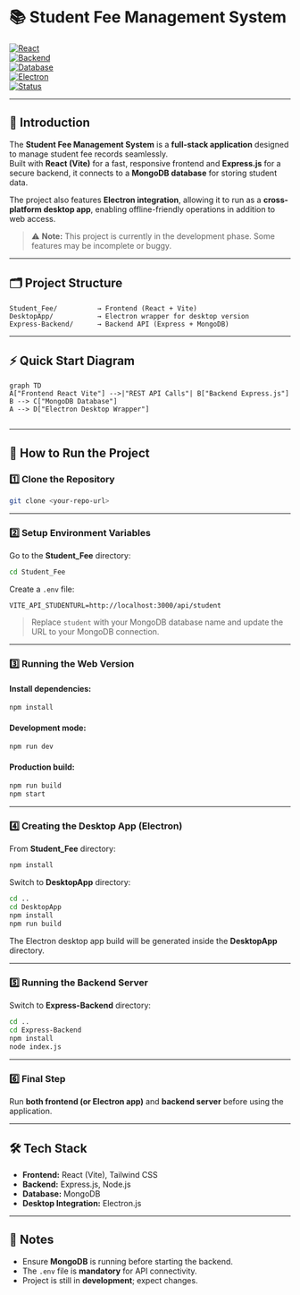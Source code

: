# 📚 Student Fee Management System  

[![React](https://img.shields.io/badge/Frontend-React%20(Vite)-61DAFB?logo=react&logoColor=white)](https://react.dev/)  
[![Backend](https://img.shields.io/badge/Backend-Express.js-000000?logo=express&logoColor=white)](https://expressjs.com/)  
[![Database](https://img.shields.io/badge/Database-MongoDB-4EA94B?logo=mongodb&logoColor=white)](https://www.mongodb.com/)  
[![Electron](https://img.shields.io/badge/Desktop-Electron-47848F?logo=electron&logoColor=white)](https://www.electronjs.org/)  
[![Status](https://img.shields.io/badge/Status-Development-yellow)](#)  

---

## 📌 Introduction  
The **Student Fee Management System** is a **full-stack application** designed to manage student fee records seamlessly.  
Built with **React (Vite)** for a fast, responsive frontend and **Express.js** for a secure backend, it connects to a **MongoDB database** for storing student data.  

The project also features **Electron integration**, allowing it to run as a **cross-platform desktop app**, enabling offline-friendly operations in addition to web access.  

> ⚠ **Note:** This project is currently in the development phase. Some features may be incomplete or buggy.

---

## 🗂 Project Structure
```
Student_Fee/          → Frontend (React + Vite)
DesktopApp/           → Electron wrapper for desktop version
Express-Backend/      → Backend API (Express + MongoDB)
```

---


## ⚡ Quick Start Diagram  

```mermaid
graph TD
A["Frontend React Vite"] -->|"REST API Calls"| B["Backend Express.js"]
B --> C["MongoDB Database"]
A --> D["Electron Desktop Wrapper"]


```

---

## 🚀 How to Run the Project  

### 1️⃣ Clone the Repository  
```bash
git clone <your-repo-url>
```

---

### 2️⃣ Setup Environment Variables  
Go to the **Student_Fee** directory:  
```bash
cd Student_Fee
```
Create a `.env` file:  
```env
VITE_API_STUDENTURL=http://localhost:3000/api/student
```
> Replace `student` with your MongoDB database name and update the URL to your MongoDB connection.

---

### 3️⃣ Running the Web Version  

#### Install dependencies:
```bash
npm install
```

#### Development mode:
```bash
npm run dev
```

#### Production build:
```bash
npm run build
npm start
```

---

### 4️⃣ Creating the Desktop App (Electron)  

From **Student_Fee** directory:
```bash
npm install
```

Switch to **DesktopApp** directory:
```bash
cd ..
cd DesktopApp
npm install
npm run build
```

The Electron desktop app build will be generated inside the **DesktopApp** directory.

---

### 5️⃣ Running the Backend Server  

Switch to **Express-Backend** directory:
```bash
cd ..
cd Express-Backend
npm install
node index.js
```

---

### 6️⃣ Final Step  
Run **both frontend (or Electron app)** and **backend server** before using the application.

---

## 🛠 Tech Stack
- **Frontend:** React (Vite), Tailwind CSS 
- **Backend:** Express.js, Node.js
- **Database:** MongoDB
- **Desktop Integration:** Electron.js

---

## 📌 Notes
- Ensure **MongoDB** is running before starting the backend.
- The `.env` file is **mandatory** for API connectivity.
- Project is still in **development**; expect changes.
